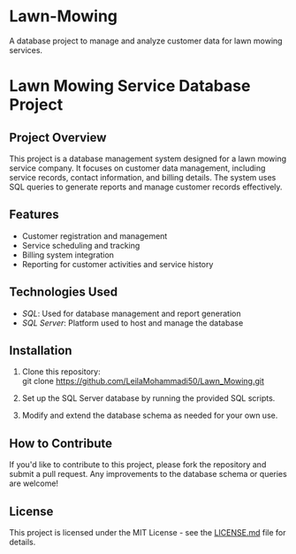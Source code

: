 # Lawn-Mowing
A database project to manage and analyze customer data for lawn mowing services.
# Lawn Mowing Service Database Project

## Project Overview
This project is a database management system designed for a lawn mowing service company. It focuses on customer data management, including service records, contact information, and billing details. The system uses SQL queries to generate reports and manage customer records effectively.

## Features
- Customer registration and management
- Service scheduling and tracking
- Billing system integration
- Reporting for customer activities and service history

## Technologies Used
- *SQL*: Used for database management and report generation
- *SQL Server*: Platform used to host and manage the database

## Installation
1. Clone this repository:  
   git clone https://github.com/LeilaMohammadi50/Lawn_Mowing.git
   
2. Set up the SQL Server database by running the provided SQL scripts.

3. Modify and extend the database schema as needed for your own use.

## How to Contribute
If you'd like to contribute to this project, please fork the repository and submit a pull request. Any improvements to the database schema or queries are welcome!

## License
This project is licensed under the MIT License - see the [LICENSE.md](LICENSE.md) file for details.
